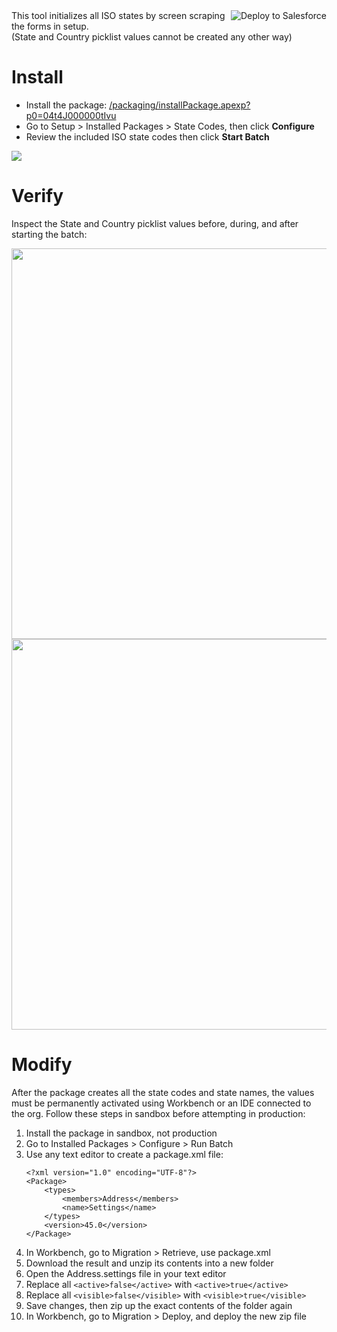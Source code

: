 <a href="https://githubsfdeploy.herokuapp.com?owner=rmartinIM&amp;repo=statecodes&amp;ref=master">
<img align="right" alt="Deploy to Salesforce" src="https://raw.githubusercontent.com/afawcett/githubsfdeploy/master/deploy.png">
</a> This tool initializes all ISO states by screen scraping the forms in setup.<br />(State and Country picklist values cannot be created any other way)

# Install

- Install the package: <a href="https://login.salesforce.com/packaging/installPackage.apexp?p0=04t4J000000tIvu">/packaging/installPackage.apexp?p0=04t4J000000tIvu</a>
- Go to Setup > Installed Packages > State Codes, then click **Configure**
- Review the included ISO state codes then click **Start Batch**

<img src="https://raw.githubusercontent.com/wiki/rmartinIM/statecodes/images/states-configure.png" />

# Verify

Inspect the State and Country picklist values before, during, and after starting the batch:

<img width="625" src="https://raw.githubusercontent.com/wiki/mattandneil/statecodes/images/states-completed.png" />
<img width="625" src="https://raw.githubusercontent.com/wiki/mattandneil/statecodes/images/states-after.png" />

# Modify

After the package creates all the state codes and state names, the values must be permanently activated using Workbench or an IDE connected to the org. Follow these steps in sandbox before attempting in production:

1. Install the package in sandbox, not production
2. Go to Installed Packages > Configure > Run Batch
3. Use any text editor to create a package.xml file:
    ```
    <?xml version="1.0" encoding="UTF-8"?>
    <Package>
        <types>
            <members>Address</members>
            <name>Settings</name>
        </types>
        <version>45.0</version>
    </Package>
    ```
3. In Workbench, go to Migration > Retrieve, use package.xml
4. Download the result and unzip its contents into a new folder
5. Open the Address.settings file in your text editor
6. Replace all `<active>false</active>` with `<active>true</active>`
7. Replace all `<visible>false</visible>` with `<visible>true</visible>`
8. Save changes, then zip up the exact contents of the folder again
9. In Workbench, go to Migration > Deploy, and deploy the new zip file
